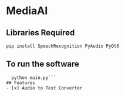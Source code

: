 # MediaAI
## Libraries Required
```pip install SpeechRecognition PyAudio PyQt6```
## To run the software
```git clone https://github.com/Saad-Naseer/MediaAI.git
  python main.py```
## Features
- [x] Audio to Text Converter
